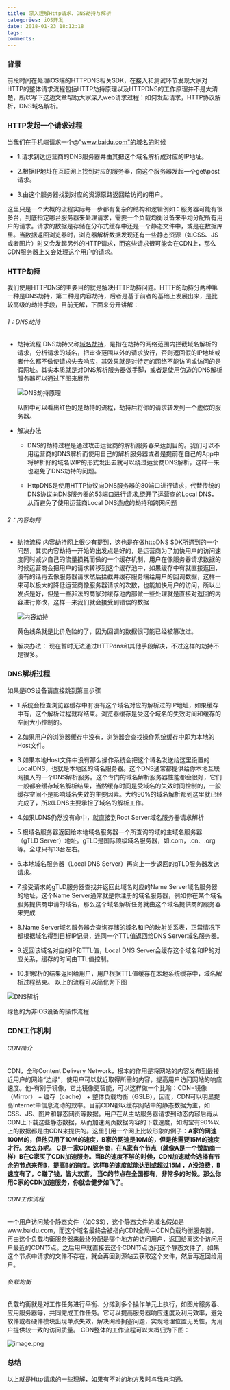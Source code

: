```yaml
---
title: 深入理解Http请求、DNS劫持与解析
categories: iOS开发
date: 2018-01-23 18:12:18
tags:
comments:
---
```

### 背景
前段时间在处理iOS端的HTTPDNS相关SDK，在接入和测试环节发现大家对HTTP的整体请求流程包括HTTP劫持原理以及HTTPDNS的工作原理并不是太清楚，所以写下这边文章帮助大家深入web请求过程：如何发起请求，HTTP协议解析，DNS域名解析。
### HTTP发起一个请求过程
当我们在手机端请求一个@"www.baidu.com"的域名的时候
* 1.请求到达运营商的DNS服务器并由其把这个域名解析成对应的IP地址。

* 2.根据IP地址在互联网上找到对应的服务器，向这个服务器发起一个get\post请求。

* 3.由这个服务器找到对应的资源原路返回给访问的用户。
<!--more-->

这里只是一个大概的流程实际每一步都有复杂的结构和逻辑例如：服务器可能有很多台，到底指定哪台服务器来处理请求，需要一个负载均衡设备来平均分配所有用户的请求。请求的数据是存储在分布式缓存中还是一个静态文件中，或是在数据库里。当数据返回浏览器时，浏览器解析数据发现还有一些静态资源（如CSS、JS或者图片）时又会发起另外的HTTP请求，而这些请求很可能会在CDN上，那么CDN服务器上又会处理这个用户的请求。

### HTTP劫持
我们使用HTTPDNS的主要目的就是解决HTTP劫持问题。HTTP的劫持分两种第一种是DNS劫持，第二种是内容劫持，后者是基于前者的基础上发展出来，是比较高级的劫持手段，目前无解，下面来分开讲解：
###### 1：DNS劫持
* 劫持流程
DNS劫持又称[域名劫持](https://baike.baidu.com/item/%E5%9F%9F%E5%90%8D%E5%8A%AB%E6%8C%81)，是指在劫持的网络范围内拦截域名解析的请求，分析请求的域名，把审查范围以外的请求放行，否则返回假的IP地址或者什么都不做使请求失去响应，其效果就是对特定的网络不能访问或访问的是假网址。其实本质就是对DNS解析服务器做手脚，或者是使用伪造的DNS解析服务器可以通过下图来展示

  ![DNS劫持原理](https://cdn.cdnjson.com/tvax3.sinaimg.cn/large/006tNc79gy1fo6mqqoqxrj30yg0gt7oj.jpg)

  从图中可以看出红色的是劫持的流程，劫持后将你的请求转发到一个虚假的服务器。
* 解决办法

  * DNS的劫持过程是通过攻击运营商的解析服务器来达到目的。我们可以不用运营商的DNS解析而使用自己的解析服务器或者是提前在自己的App中将解析好的域名以IP的形式发出去就可以绕过运营商DNS解析，这样一来也避免了DNS劫持的问题。

  * HttpDNS是使用HTTP协议向DNS服务器的80端口进行请求，代替传统的DNS协议向DNS服务器的53端口进行请求,绕开了运营商的Local DNS，从而避免了使用运营商Local DNS造成的劫持和跨网问题

###### 2：内容劫持

* 劫持流程
内容劫持网上很少有提到，这也是在做httpDNS SDK所遇到的一个问题，其实内容劫持一开始的出发点是好的，是运营商为了加快用户的访问速度同时减少自己的流量损耗而做的一个缓存机制，用户在像服务器请求数据的时候运营商会把用户的请求转移到这个缓存池中，如果缓存中有就直接返回，没有的话再去像服务器请求然后拦截并缓存服务端给用户的回调数据，这样一来可以极大的降低运营商像服务器请求的次数，也能加快用户的访问，所以出发点是好，但是一些非法的商家对缓存池内部做一些处理就是直接对返回的内容进行修改，这样一来我们就会接受到错误的数据

  ![内容劫持](https://cdn.cdnjson.com/tvax3.sinaimg.cn/large/006tNc79gy1fo6mtjymehj30yg0h3tob.jpg)

  黄色线条就是比价危险的了，因为回调的数据很可能已经被篡改过。

* 解决办法：
现在暂时无法通过HTTPdns和其他手段解决，不过这样的劫持不是很多。

### DNS解析过程

如果是iOS设备请直接跳到第三步骤

* 1.系统会检查浏览器缓存中有没有这个域名对应的解析过的IP地址，如果缓存中有，这个解析过程就将结束。浏览器缓存是受这个域名的失效时间和缓存的空间大小控制的。

* 2.如果用户的浏览器缓存中没有，浏览器会查找操作系统缓存中即为本地的Host文件。

* 3.如果本地Host文件中没有那么操作系统会把这个域名发送给这里设置的LocalDNS，也就是本地区的域名服务器。这个DNS通常都提供给你本地互联网接入的一个DNS解析服务。这个专门的域名解析服务器性能都会很好，它们一般都会缓存域名解析结果，当然缓存时间是受域名的失效时间控制的，一般缓存空间不是影响域名失效的主要因素。大约90%的域名解析都到这里就已经完成了，所以LDNS主要承担了域名的解析工作。

* 4.如果LDNS仍然没有命中，就直接到Root Server域名服务器请求解析

* 5.根域名服务器返回给本地域名服务器一个所查询的域的主域名服务器（gTLD Server）地址。gTLD是国际顶级域名服务器，如.com，.cn、.org等。全球只有13台左右。

* 6.本地域名服务器（Local DNS Server）再向上一步返回的gTLD服务器发送请求。

* 7.接受请求的gTLD服务器查找并返回此域名对应的Name Server域名服务器的地址，这个Name Server通常就是你注册的域名服务器，例如你在某个域名服务提供商申请的域名，那么这个域名解析任务就由这个域名提供商的服务器来完成

* 8.Name Server域名服务器会查询存储的域名和IP的映射关系表，正常情况下都根据域名得到目标IP记录，连同一个TTL值返回给DNS Server域名服务器。

* 9.返回该域名对应的IP和TTL值，Local DNS Server会缓存这个域名和IP的对应关系，缓存的时间由TTL值控制。

* 10.把解析的结果返回给用户，用户根据TTL值缓存在本地系统缓存中，域名解析过程结束。
以上的流程可以简化为下图

![DNS解析](https://cdn.cdnjson.com/tvax3.sinaimg.cn/large/006tNc79gy1fo6mu9fg86j30yg0k41hd.jpg)

绿色的为非iOS设备的操作流程
### CDN工作机制
###### CDN简介
CDN，全称Content Delivery Network，根本的作用是将网站的内容发布到最接近用户的网络“边缘”，使用户可以就近取得所需的内容，提高用户访问网站的响应速度。他-有别于镜像，它比镜像更智能，可以这样做一个比喻：CDN=镜像（Mirror） + 缓存（cache） + 整体负载均衡（GSLB），因而，CDN可以明显提高Internet中信息流动的效率。目前CDN都以缓存网站中的静态数据为主，如CSS、JS、图片和静态网页等数据。用户在从主站服务器请求到动态内容后再从CDN上下载这些静态数据，从而加速网页数据内容的下载速度，如淘宝有90%以上的数据都是由CDN来提供的。这里引用一个网上比较形象的例子：**A家的网速 100M的，但他只用了10M的速度，B家的网速是10M的，但是他需要15M的速度才行。怎么办呢。 C是一家CDN服务商，在A家有个节点（就像A是一个赞助商一样）B在C家买了CDN加速服务。当B的速度不够的时候，CDN加速就会选择有节余的节点来帮B，提高B的速度。这样B的速度就能达到或超过15M ，A没浪费，B速度有了，C赚了钱，皆大欢喜。 当C的节点在全国都有，非常多的时候。那么你用C家的CDN加速服务，你就会健步如飞了**。
###### CDN工作流程
一个用户访问某个静态文件（如CSS），这个静态文件的域名假如是www.baidu.com，而这个域名最终会被指向CDN全局中CDN负载均衡服务器，再由这个负载均衡服务器来最终分配是哪个地方的访问用户，返回给离这个访问用户最近的CDN节点。之后用户就直接去这个CDN节点访问这个静态文件了，如果这个节点中请求的文件不存在，就会再回到源站去获取这个文件，然后再返回给用户。
###### 负载均衡
负载均衡就是对工作任务进行平衡、分摊到多个操作单元上执行，如图片服务器、应用服务器等，共同完成工作任务。它可以提高服务器响应速度及利用效率，避免软件或者硬件模块出现单点失效，解决网络拥塞问题，实现地理位置无关性，为用户提供较一致的访问质量。
CDN整体的工作流程可以大概归为下图：

![image.png](https://cdn.cdnjson.com/tvax3.sinaimg.cn/large/006tNc79gy1fo6mup956fj30yg0f5wx0.jpg)

### 总结
以上就是Http请求的一些理解，如果有不对的地方及时与我来沟通。

